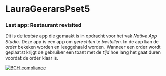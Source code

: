 # LauraGeerarsPset5
### Last app: Restaurant revisited



Dit is de _laatste_ app die gemaakt is in opdracht voor het vak _Native App Studio_. Deze app is een app om _gerechten_ te _bestellen_.
In de app kan de _order_ bekeken worden en leeggehaald worden. Wanneer een order wordt geplaatst krijgt de gebruiker een toast met de _tijd_
hoe lang het gaat duren voordat de order klaar is.




[![BCH compliance](https://bettercodehub.com/edge/badge/LauraGeerars/LauraGeerarsPset5?branch=master)](https://bettercodehub.com/)
